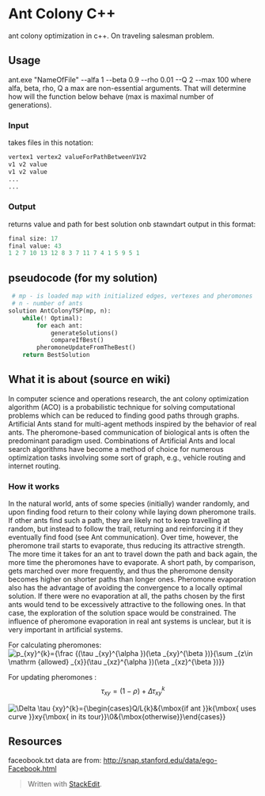 # Ant Colony C++
ant colony optimization in c++. On traveling salesman problem.

## Usage
ant.exe "NameOfFile" --alfa 1 --beta 0.9 --rho 0.01 --Q 2 --max 100
where alfa, beta, rho, Q a max are non-essential arguments. That will determine how will the function below behave (max is maximal number of generations). 

### Input 
takes files in this notation:
```python
vertex1 vertex2 valueForPathBetweenV1V2
v1 v2 value
v1 v2 value
...
...
```

### Output 
returns value and path for best solution onb stawndart output in this format:
``` python
final size: 17
final value: 43
1 2 7 10 13 12 8 3 7 11 7 4 1 5 9 5 1
```

## pseudocode (for my solution)
``` python
 # mp - is loaded map with initialized edges, vertexes and pheromones
 # n - number of ants
solution AntColonyTSP(mp, n): 
    while(! Optimal):
		for each ant:
			generateSolutions()
			compareIfBest()
		pheromoneUpdateFromTheBest()
	return BestSolution
```

## What it is about (source en wiki) 
In computer science and operations research, the ant colony optimization algorithm (ACO) is a probabilistic technique for solving computational problems which can be reduced to finding good paths through graphs.
 Artificial Ants stand for multi-agent methods inspired by the behavior of real ants. The pheromone-based communication of biological ants is often the predominant paradigm used.
 Combinations of Artificial Ants and local search algorithms have become a method of choice for numerous optimization tasks involving some sort of graph, e.g., vehicle routing and internet routing.

### How it works
	
In the natural world, ants of some species (initially) wander randomly, and upon finding food return to their colony while laying down pheromone trails.
If other ants find such a path, they are likely not to keep travelling at random, but instead to follow the trail, returning and reinforcing it if they eventually find food (see Ant communication). 
Over time, however, the pheromone trail starts to evaporate, thus reducing its attractive strength. The more time it takes for an ant to travel down the path and back again, the more time the pheromones have to evaporate.
 A short path, by comparison, gets marched over more frequently, and thus the pheromone density becomes higher on shorter paths than longer ones.
 Pheromone evaporation also has the advantage of avoiding the convergence to a locally optimal solution.
 If there were no evaporation at all, the paths chosen by the first ants would tend to be excessively attractive to the following ones.
 In that case, the exploration of the solution space would be constrained. The influence of pheromone evaporation in real ant systems is unclear, but it is very important in artificial systems.

For calculating pheromones:
![p_{xy}^{k}={\frac {(\tau _{xy}^{\alpha })(\eta _{xy}^{\beta })}{\sum _{z\in \mathrm {allowed} _{x}}(\tau _{xz}^{\alpha })(\eta _{xz}^{\beta })}}](https://wikimedia.org/api/rest_v1/media/math/render/svg/a55af3e02c1e319b5b8be2c626e6cf851e8078f9)

For updating pheromones :
$$
\tau_{xy} = (1 - \rho) + \Delta\tau_{xy}^k
$$

![\Delta \tau _{xy}^{k}={\begin{cases}Q/L_{k}&{\mbox{if ant }}k{\mbox{ uses curve }}xy{\mbox{ in its tour}}\\0&{\mbox{otherwise}}\end{cases}}](https://wikimedia.org/api/rest_v1/media/math/render/svg/da75f512c94f2b2737112bebbf97539f5f6928c0)

## Resources
faceobook.txt data are from: http://snap.stanford.edu/data/ego-Facebook.html

> Written with [StackEdit](https://stackedit.io/).
